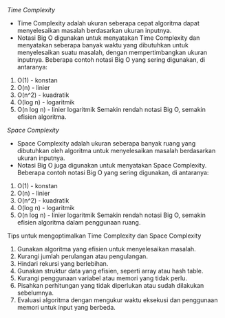 *Time Complexity*
* Time Complexity adalah ukuran seberapa cepat algoritma dapat menyelesaikan masalah berdasarkan ukuran inputnya.
* Notasi Big O digunakan untuk menyatakan Time Complexity dan menyatakan seberapa banyak waktu yang dibutuhkan untuk menyelesaikan suatu masalah, dengan mempertimbangkan ukuran inputnya.
Beberapa contoh notasi Big O yang sering digunakan, di antaranya:
1. O(1) - konstan
2. O(n) - linier
3. O(n^2) - kuadratik
4. O(log n) - logaritmik
5. O(n log n) - linier logaritmik
Semakin rendah notasi Big O, semakin efisien algoritma.

*Space Complexity*
* Space Complexity adalah ukuran seberapa banyak ruang yang dibutuhkan oleh algoritma untuk menyelesaikan masalah berdasarkan ukuran inputnya.
* Notasi Big O juga digunakan untuk menyatakan Space Complexity.
Beberapa contoh notasi Big O yang sering digunakan, di antaranya:
1. O(1) - konstan
2. O(n) - linier
3. O(n^2) - kuadratik
4. O(log n) - logaritmik
5. O(n log n) - linier logaritmik
Semakin rendah notasi Big O, semakin efisien algoritma dalam penggunaan ruang.

Tips untuk mengoptimalkan Time Complexity dan Space Complexity
1. Gunakan algoritma yang efisien untuk menyelesaikan masalah.
2. Kurangi jumlah perulangan atau pengulangan.
3. Hindari rekursi yang berlebihan.
4. Gunakan struktur data yang efisien, seperti array atau hash table.
5. Kurangi penggunaan variabel atau memori yang tidak perlu.
6. Pisahkan perhitungan yang tidak diperlukan atau sudah dilakukan sebelumnya.
7. Evaluasi algoritma dengan mengukur waktu eksekusi dan penggunaan memori untuk input yang berbeda.